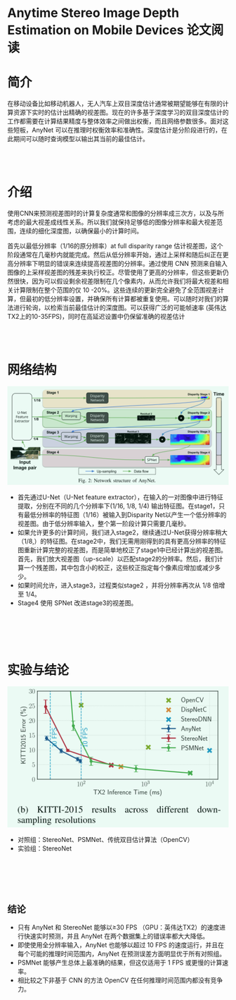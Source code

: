 # Anytime Stereo Image Depth Estimation on Mobile Devices 论文阅读



# 简介
在移动设备比如移动机器人，无人汽车上双目深度估计通常被期望能够在有限的计算资源下实时的估计出精确的视差图。现在的许多基于深度学习的双目深度估计的工作都需要在计算结果精度与整体效率之间做出权衡，而且网络参数很多。面对这些短板，AnyNet 可以在推理时权衡效率和准确性。深度估计是分阶段进行的，在此期间可以随时查询模型以输出其当前的最佳估计。
<br/>
<br/>
<br/>
<br/>

# 介绍
使用CNN来预测视差图时的计算复杂度通常和图像的分辨率成三次方，以及与所考虑的最大视差成线性关系。所以我们就保持足够低的图像分辨率和最大视差范围，连续的细化深度图，以确保最小的计算时间。

首先以最低分辨率（1/16的原分辨率）at full disparity range 估计视差图，这个阶段通常在几毫秒内就能完成。然后从低分辨率开始，通过上采样和随后纠正在更高分辨率下明显的错误来连续提高视差图的分辨率。通过使用 CNN 预测来自输入图像的上采样视差图的残差来执行校正。尽管使用了更高的分辨率，但这些更新仍然很快，因为可以假设剩余视差限制在几个像素内，从而允许我们将最大视差和相关计算限制在整个范围的仅 10 -20%。这些连续的更新完全避免了全范围视差计算，但最初的低分辨率设置，并确保所有计算都被重复使用。可以随时对我们的算法进行轮询，以检索当前最佳估计的深度图。可以获得广泛的可能帧速率 (英伟达TX2上的10-35FPS)，同时在高延迟设置中仍保留准确的视差估计
<br/>
<br/>
<br/>
<br/>

# 网络结构
<div align=center><img src="/posts/anynet/network.png" width="  "></div>

- 首先通过U-Net（U-Net feature extractor），在输入的一对图像中进行特征提取，分别在不同的几个分辨率下(1/16, 1/8, 1/4) 输出特征图。在stage1，只有最低分辨率的特征图（1/16）被输入到Disparity Net以产生一个低分辨率的视差图。由于低分辨率输入，整个第一阶段计算只需要几毫秒。
- 如果允许更多的计算时间，我们进入stage2，继续通过U-Net获得分辨率稍大（1/8,）的特征图。在stage2中，我们无需用刚得到的具有更高分辨率的特征图重新计算完整的视差图，而是简单地校正了stage1中已经计算出的视差图。首先，我们放大视差图（up-scale）以匹配stage2的分辨率。然后，我们计算一个残差图，其中包含小的校正，这些校正指定每个像素应增加或减少多少。
- 如果时间允许，进入stage3，过程类似stage2 ，并将分辨率再次从 1/8 倍增至 1/4。 
- Stage4 使用 SPNet 改进stage3的视差图。
<br/>
<br/>
<br/>
<br/>

# 实验与结论
<div align=center><img src="/posts/anynet/results.png" width="  "></div>

- 对照组：StereoNet、PSMNet、传统双目估计算法（OpenCV）
- 实验组：StereoNet
<br/>
<br/>
<br/>
<br/>

## 结论

- 只有 AnyNet 和 StereoNet 能够以≥30 FPS （GPU：英伟达TX2）的速度进行快速实时预测，并且 AnyNet 在两个数据集上的错误率都大大降低。 
- 即使使用全分辨率输入，AnyNet 也能够以超过 10 FPS 的速度运行，并且在每个可能的推理时间范围内，AnyNet 在预测误差方面明显优于所有对照组。  
- PSMNet 能够产生总体上最准确的结果，但这仅适用于 1 FPS 或更慢的计算速率。 
- 相比较之下非基于 CNN 的方法 OpenCV 在任何推理时间范围内都没有竞争力。



